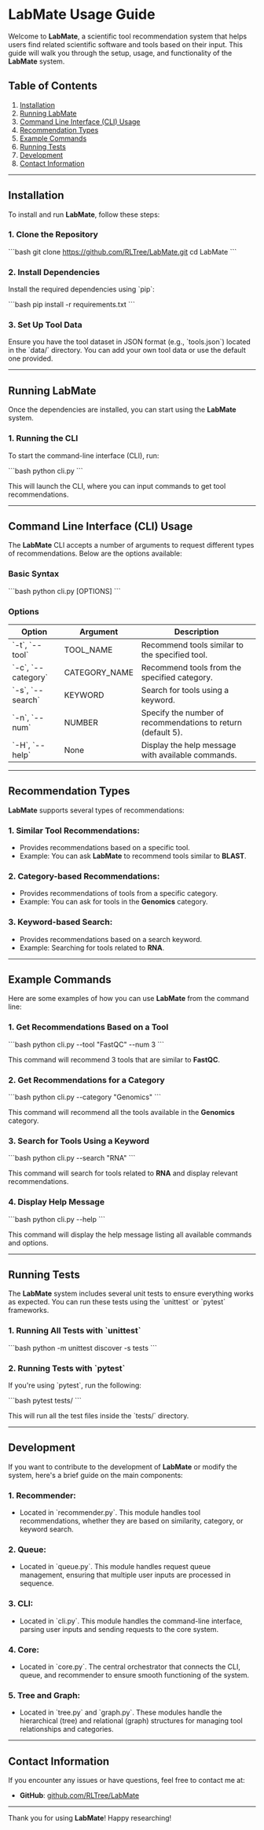 
# **LabMate Usage Guide**

Welcome to **LabMate**, a scientific tool recommendation system that helps users find related scientific software and tools based on their input. This guide will walk you through the setup, usage, and functionality of the **LabMate** system.

## Table of Contents
1. [Installation](#installation)
2. [Running LabMate](#running-labmate)
3. [Command Line Interface (CLI) Usage](#command-line-interface-cli-usage)
4. [Recommendation Types](#recommendation-types)
5. [Example Commands](#example-commands)
6. [Running Tests](#running-tests)
7. [Development](#development)
8. [Contact Information](#contact-information)

---

## Installation

To install and run **LabMate**, follow these steps:

### 1. Clone the Repository

\`\`\`bash
git clone https://github.com/RLTree/LabMate.git
cd LabMate
\`\`\`

### 2. Install Dependencies

Install the required dependencies using \`pip\`:

\`\`\`bash
pip install -r requirements.txt
\`\`\`

### 3. Set Up Tool Data

Ensure you have the tool dataset in JSON format (e.g., \`tools.json\`) located in the \`data/\` directory. You can add your own tool data or use the default one provided.

---

## Running LabMate

Once the dependencies are installed, you can start using the **LabMate** system.

### 1. Running the CLI

To start the command-line interface (CLI), run:

\`\`\`bash
python cli.py
\`\`\`

This will launch the CLI, where you can input commands to get tool recommendations.

---

## Command Line Interface (CLI) Usage

The **LabMate** CLI accepts a number of arguments to request different types of recommendations. Below are the options available:

### Basic Syntax

\`\`\`bash
python cli.py [OPTIONS]
\`\`\`

### Options

| Option            | Argument      | Description                                                |
|-------------------|---------------|------------------------------------------------------------|
| \`-t\`, \`--tool\`    | TOOL_NAME     | Recommend tools similar to the specified tool.              |
| \`-c\`, \`--category\`| CATEGORY_NAME | Recommend tools from the specified category.                |
| \`-s\`, \`--search\`  | KEYWORD       | Search for tools using a keyword.                          |
| \`-n\`, \`--num\`     | NUMBER        | Specify the number of recommendations to return (default 5).|
| \`-H\`, \`--help\`    | None          | Display the help message with available commands.           |

---

## Recommendation Types

**LabMate** supports several types of recommendations:

### 1. **Similar Tool Recommendations**:
   - Provides recommendations based on a specific tool.
   - Example: You can ask **LabMate** to recommend tools similar to **BLAST**.

### 2. **Category-based Recommendations**:
   - Provides recommendations of tools from a specific category.
   - Example: You can ask for tools in the **Genomics** category.

### 3. **Keyword-based Search**:
   - Provides recommendations based on a search keyword.
   - Example: Searching for tools related to **RNA**.

---

## Example Commands

Here are some examples of how you can use **LabMate** from the command line:

### 1. Get Recommendations Based on a Tool

\`\`\`bash
python cli.py --tool "FastQC" --num 3
\`\`\`

This command will recommend 3 tools that are similar to **FastQC**.

### 2. Get Recommendations for a Category

\`\`\`bash
python cli.py --category "Genomics"
\`\`\`

This command will recommend all the tools available in the **Genomics** category.

### 3. Search for Tools Using a Keyword

\`\`\`bash
python cli.py --search "RNA"
\`\`\`

This command will search for tools related to **RNA** and display relevant recommendations.

### 4. Display Help Message

\`\`\`bash
python cli.py --help
\`\`\`

This command will display the help message listing all available commands and options.

---

## Running Tests

The **LabMate** system includes several unit tests to ensure everything works as expected. You can run these tests using the \`unittest\` or \`pytest\` frameworks.

### 1. Running All Tests with \`unittest\`

\`\`\`bash
python -m unittest discover -s tests
\`\`\`

### 2. Running Tests with \`pytest\`

If you're using \`pytest\`, run the following:

\`\`\`bash
pytest tests/
\`\`\`

This will run all the test files inside the \`tests/\` directory.

---

## Development

If you want to contribute to the development of **LabMate** or modify the system, here's a brief guide on the main components:

### 1. **Recommender**:
   - Located in \`recommender.py\`. This module handles tool recommendations, whether they are based on similarity, category, or keyword search.

### 2. **Queue**:
   - Located in \`queue.py\`. This module handles request queue management, ensuring that multiple user inputs are processed in sequence.

### 3. **CLI**:
   - Located in \`cli.py\`. This module handles the command-line interface, parsing user inputs and sending requests to the core system.

### 4. **Core**:
   - Located in \`core.py\`. The central orchestrator that connects the CLI, queue, and recommender to ensure smooth functioning of the system.

### 5. **Tree and Graph**:
   - Located in \`tree.py\` and \`graph.py\`. These modules handle the hierarchical (tree) and relational (graph) structures for managing tool relationships and categories.

---

## Contact Information

If you encounter any issues or have questions, feel free to contact me at:

- **GitHub**: [github.com/RLTree/LabMate](https://github.com/RLTree/LabMate)

---

Thank you for using **LabMate**! Happy researching!
